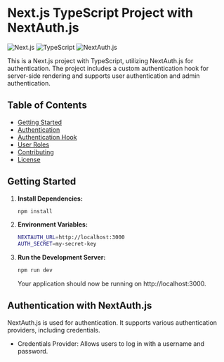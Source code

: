 # Next.js TypeScript Project with NextAuth.js

![Next.js](https://img.shields.io/badge/Next.js-12.0.0-blue)
![TypeScript](https://img.shields.io/badge/TypeScript-4.5.4-blue)
![NextAuth.js](https://img.shields.io/badge/NextAuth.js-4.1.2-blue)

This is a Next.js project with TypeScript, utilizing NextAuth.js for authentication. The project includes a custom authentication hook for server-side rendering and supports user authentication and admin authentication.

## Table of Contents

- [Getting Started](#getting-started)
- [Authentication](#authentication)
- [Authentication Hook](#authentication-hook)
- [User Roles](#user-roles)
- [Contributing](#contributing)
- [License](#license)

## Getting Started

1. **Install Dependencies:**

   ```bash
   npm install
   ```

2. **Environment Variables:**

   ```bash
   NEXTAUTH_URL=http://localhost:3000
   AUTH_SECRET=my-secret-key
   ```

3. **Run the Development Server:**

   ```bash
   npm run dev
   ```

   Your application should now be running on http://localhost:3000.

## Authentication with NextAuth.js

NextAuth.js is used for authentication. It supports various authentication providers, including credentials.

- Credentials Provider: Allows users to log in with a username and password.

